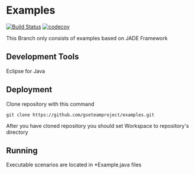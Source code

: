 # Examples 
[![Build Status](https://travis-ci.org/gseteamproject/Examples.svg?branch=master)](https://travis-ci.org/gseteamproject/Examples)
[![codecov](https://codecov.io/gh/gseteamproject/Examples/branch/master/graph/badge.svg)](https://codecov.io/gh/gseteamproject/Examples)


This Branch only consists of examples based on JADE Framework


## Development Tools

Eclipse for Java

## Deployment

Clone repository with this command

`git clone https://github.com/gseteamproject/examples.git`

After you have cloned repository you should set Workspace to repository's directory

## Running

Executable scenarios are located in *Example.java files
